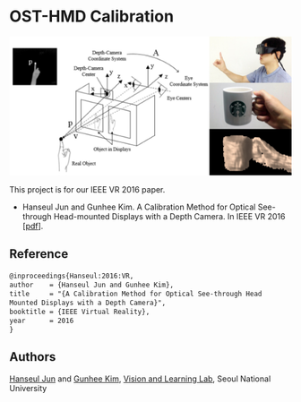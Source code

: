 # OST-HMD Calibration
![alt tag](https://github.com/hanseuljun/OST-HMD-Calibration/blob/master/promotional-image.jpg)

This project is for our IEEE VR 2016 paper.

- Hanseul Jun and Gunhee Kim. A Calibration Method for Optical See-through Head-mounted Displays with a Depth Camera. In IEEE VR 2016 [[pdf](https://github.com/hanseuljun/OST-HMD-Calibration/blob/master/vr2016_osthmdcalib.pdf)].

## Reference
```
@inproceedings{Hanseul:2016:VR,
author    = {Hanseul Jun and Gunhee Kim},
title     = "{A Calibration Method for Optical See-through Head Mounted Displays with a Depth Camera}",
booktitle = {IEEE Virtual Reality},
year      = 2016
}
```

## Authors
[Hanseul Jun](http://hanseuljun.com) and [Gunhee Kim](http://www.cs.cmu.edu/~gunhee/), 
[Vision and Learning Lab](http://vision.snu.ac.kr), Seoul National University
